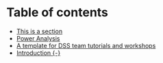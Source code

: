 # Table of contents

* [This is a section](README.md)
* [Power Analysis](<Power Analysis.md>)
* [A template for DSS team tutorials and workshops](README.md)
* [Introduction {-}](index.Rmd)
